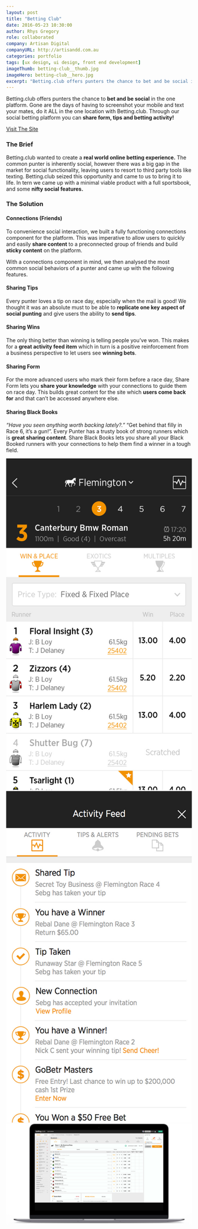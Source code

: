 ```yaml
---
layout: post
title: "Betting Club"
date: 2016-05-23 10:30:00
author: Rhys Gregory
role: collaborated
company: Artisan Digital
companyURL: http://artisandd.com.au
categories: portfolio
tags: [ux design, ui design, front end development]
imageThumb: betting-club__thumb.jpg
imageHero: betting-club__hero.jpg
excerpt: "Betting.club offers punters the chance to bet and be social in the one platform."
---
```

<div class="o-wrapper  o-wrapper--narrow  u-pt  u-pb+" markdown="1">

Betting.club offers punters the chance to **bet and be social** in the one platform. Gone are the days of having to screenshot your mobile and text your mates, do it ALL in the one location with Betting.club. Through our social betting platform you can **share form, tips and betting activity!**

<a class="o-btn  c-btn" href="http://betting.club" target="_blank">Visit The Site <i class="i-new-tab"></i></a>

### The Brief
Betting.club wanted to create a **real world online betting experience.** The common punter is inherently social, however there was a big gap in the market for social functionality, leaving users to resort to third party tools like texting. Betting.club seized this opportunity and came to us to bring it to life. In tern we came up with a minimal viable product with a full sportsbook, and some **nifty social features.**

### The Solution

#### Connections (Friends)

To convenience social interaction, we built a fully functioning connections component for the platform. This was imperative to allow users to quickly and easily **share content** to a preconnected group of friends and build **sticky content** on the platform.

With a connections component in mind, we then analysed the most common social behaviors of a punter and came up with the following features.

#### Sharing Tips

Every punter loves a tip on race day, especially when the mail is good! We thought it was an absolute must to be able to **replicate one key aspect of social punting** and give users the ability to **send tips**.

#### Sharing Wins
The only thing better than winning is telling people you’ve won. This makes for a **great activity feed item** which in turn is a positive reinforcement from a business perspective to let users see **winning bets**.

#### Sharing Form

For the more advanced users who mark their form before a race day, Share Form lets you **share your knowledge** with your connections to guide them on race day. This builds great content for the site which **users come back for** and that can’t be accessed anywhere else.

#### Sharing Black Books

*“Have you seen anything worth backing lately?.”* “Get behind that filly in Race 6, it’s a gun!”. Every Punter has a trusty book of strong runners which is **great sharing content**. Share Black Books lets you share all your Black Booked runners with your connections to help them find a winner in a tough field.

</div>

<section class="o-band  c-band  u-pb+">
	<div class="o-wrapper  o-wrapper--narrow  u-text-center">
		<div class="o-layout  o-layout--center">
			<div class="o-layout__item  u-1/1  u-1/2-lap-and-up">
				<img class="page-portfolio-item-mobile-img  u-mb" src="/img/portfolio/betting-club__alt-2.jpg" alt="invision">
			</div>
			<div class="o-layout__item  u-1/1  u-1/2-lap-and-up">
				<img class="page-portfolio-item-mobile-img  u-mb" src="/img/portfolio/betting-club__alt-3.jpg" alt="Sport Champs">
			</div>
		</div>
		<div>
			<img src="/img/portfolio/betting-club__alt-1.png" class="c-portfolio-item__img  u-mb+">
		</div>
	</div>
</section>